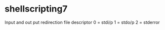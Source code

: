 # shellscripting7
Input and  out put redirection 
file descriptor
0 = stdi/p
1 = stdo/p
2 = stderror


